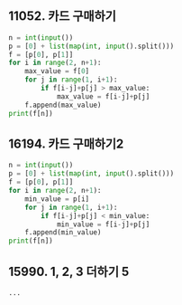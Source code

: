 ## 11052. 카드 구매하기

```python
n = int(input())
p = [0] + list(map(int, input().split()))
f = [p[0], p[1]]
for i in range(2, n+1):
    max_value = f[0]
    for j in range(1, i+1):
        if f[i-j]+p[j] > max_value:
            max_value = f[i-j]+p[j]
    f.append(max_value)
print(f[n])
```



## 16194. 카드 구매하기2

```python
n = int(input())
p = [0] + list(map(int, input().split()))
f = [p[0], p[1]]
for i in range(2, n+1):
    min_value = p[i]
    for j in range(1, i+1):
        if f[i-j]+p[j] < min_value:
            min_value = f[i-j]+p[j]
    f.append(min_value)
print(f[n])
```



## 15990. 1, 2, 3 더하기 5

```python
...
```

